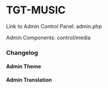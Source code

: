<h1>TGT-MUSIC</h1>
<p>Link to Admin Control Panel: admin.php</p>
<p>Admin Components: control/media</p>
<h3>Changelog</h3>
<h4>Admin Theme</h4>
<p></p>
<h4>Admin Translation</h4>
<p></p>